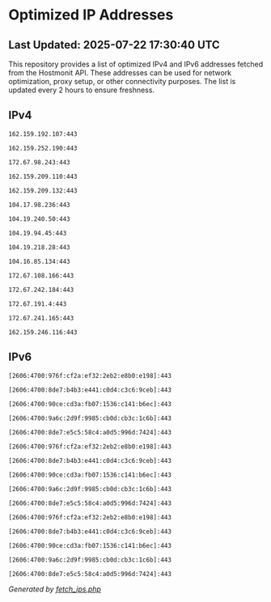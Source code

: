 # Optimized IP Addresses

## Last Updated: 2025-07-22 17:30:40 UTC

This repository provides a list of optimized IPv4 and IPv6 addresses fetched from the Hostmonit API. These addresses can be used for network optimization, proxy setup, or other connectivity purposes. The list is updated every 2 hours to ensure freshness.

## IPv4
```
162.159.192.107:443
```
```
162.159.252.190:443
```
```
172.67.98.243:443
```
```
162.159.209.110:443
```
```
162.159.209.132:443
```
```
104.17.98.236:443
```
```
104.19.240.50:443
```
```
104.19.94.45:443
```
```
104.19.218.28:443
```
```
104.16.85.134:443
```
```
172.67.108.166:443
```
```
172.67.242.184:443
```
```
172.67.191.4:443
```
```
172.67.241.165:443
```
```
162.159.246.116:443
```

## IPv6
```
[2606:4700:976f:cf2a:ef32:2eb2:e8b0:e198]:443
```
```
[2606:4700:8de7:b4b3:e441:c0d4:c3c6:9ceb]:443
```
```
[2606:4700:90ce:cd3a:fb07:1536:c141:b6ec]:443
```
```
[2606:4700:9a6c:2d9f:9985:cb0d:cb3c:1c6b]:443
```
```
[2606:4700:8de7:e5c5:58c4:a0d5:996d:7424]:443
```
```
[2606:4700:976f:cf2a:ef32:2eb2:e8b0:e198]:443
```
```
[2606:4700:8de7:b4b3:e441:c0d4:c3c6:9ceb]:443
```
```
[2606:4700:90ce:cd3a:fb07:1536:c141:b6ec]:443
```
```
[2606:4700:9a6c:2d9f:9985:cb0d:cb3c:1c6b]:443
```
```
[2606:4700:8de7:e5c5:58c4:a0d5:996d:7424]:443
```
```
[2606:4700:976f:cf2a:ef32:2eb2:e8b0:e198]:443
```
```
[2606:4700:8de7:b4b3:e441:c0d4:c3c6:9ceb]:443
```
```
[2606:4700:90ce:cd3a:fb07:1536:c141:b6ec]:443
```
```
[2606:4700:9a6c:2d9f:9985:cb0d:cb3c:1c6b]:443
```
```
[2606:4700:8de7:e5c5:58c4:a0d5:996d:7424]:443
```

*Generated by [fetch_ips.php](scripts/fetch_ips.php)*
